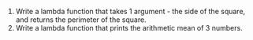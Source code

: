 1) Write a lambda function that takes 1 argument - the side of the square, and returns the perimeter of the square.
2) Write a lambda function that prints the arithmetic mean of 3 numbers.
